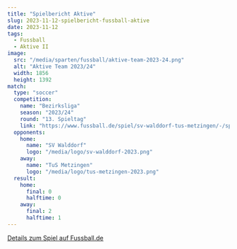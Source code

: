 ```yaml
---
title: "Spielbericht Aktive"
slug: 2023-11-12-spielbericht-fussball-aktive
date: 2023-11-12
tags:
  - Fussball
  - Aktive II
image:
  src: "/media/sparten/fussball/aktive-team-2023-24.png"
  alt: "Aktive Team 2023/24"
  width: 1856
  height: 1392
match:
  type: "soccer"
  competition:
    name: "Bezirksliga"
    season: "2023/24"
    round: "13. Spieltag"
    link: "https://www.fussball.de/spiel/sv-walddorf-tus-metzingen/-/spiel/02MELPTPOS000000VS5489B3VUHHBIEF#!/"
  opponents:
    home:
      name: "SV Walddorf"
      logo: "/media/logo/sv-walddorf-2023.png"
    away:
      name: "TuS Metzingen"
      logo: "/media/logo/tus-metzingen-2023.png"
  result:
    home:
      final: 0
      halftime: 0
    away:
      final: 2
      halftime: 1
---
```


[Details zum Spiel auf Fussball.de](https://www.fussball.de/spiel/sv-walddorf-tus-metzingen/-/spiel/02MELPTPOS000000VS5489B3VUHHBIEF#!/)
